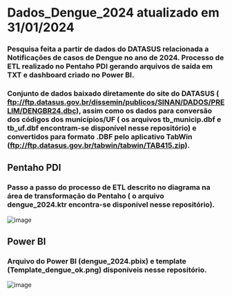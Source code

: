 # Dados_Dengue_2024 atualizado em 31/01/2024
### Pesquisa feita a partir de dados do DATASUS relacionada a Notificações de casos de Dengue no ano de 2024. Processo de ETL realizado no Pentaho PDI gerando arquivos de saída em TXT e dashboard criado no Power BI.

### Conjunto de dados baixado diretamente do site do DATASUS ( ftp://ftp.datasus.gov.br/dissemin/publicos/SINAN/DADOS/PRELIM/DENGBR24.dbc), assim como os dados para conversão dos códigos dos municípios/UF ( os arquivos tb_municip.dbf e  tb_uf.dbf encontram-se disponível nesse repositório) e convertidos para formato .DBF pelo aplicativo TabWin (ftp://ftp.datasus.gov.br/tabwin/tabwin/TAB415.zip).

## Pentaho PDI
### Passo a passo do processo de ETL descrito no diagrama na área de transformação do Pentaho ( o arquivo dengue_2024.ktr encontra-se disponível nesse repositório).


![image](https://github.com/jrafael23/Dados_Dengue_2024/assets/130203423/c6a0f9b1-537e-498f-ae26-7455b451a228)


## Power BI
### Arquivo do Power BI (dengue_2024.pbix) e template (Template_dengue_ok.png) disponíveis nesse repositório.


![image](https://github.com/jrafael23/Dados_Dengue_2024/assets/130203423/f62f4f27-bffe-45e9-b527-6066684b9fa0)


